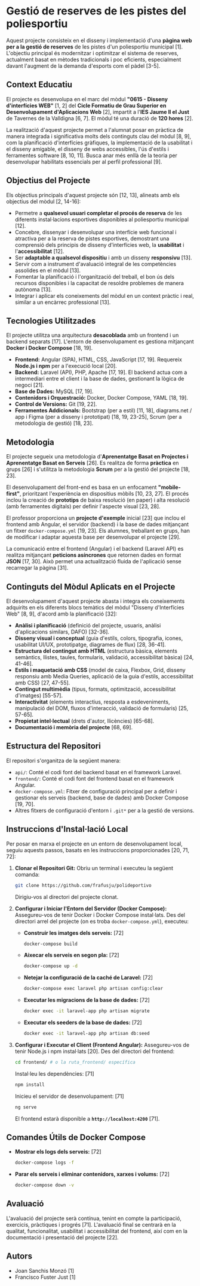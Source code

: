 # Gestió de reserves de les pistes del poliesportiu

Aquest projecte consisteix en el disseny i implementació d'una **pàgina web per a la gestió de reserves** de les pistes d'un poliesportiu municipal [1]. L'objectiu principal és modernitzar i optimitzar el sistema de reserves, actualment basat en mètodes tradicionals i poc eficients, especialment davant l'augment de la demanda d'esports com el pàdel [3-5].

## Context Educatiu

El projecte es desenvolupa en el marc del mòdul **"0615 - Disseny d'interfícies WEB"** [1, 2] del **Cicle Formatiu de Grau Superior en Desenvolupament d'Aplicacions Web** [2], impartit a l'**IES Jaume II el Just** de Tavernes de la Valldigna [6, 7]. El mòdul té una duració de **120 hores** [2].

La realització d'aquest projecte permet a l'alumnat posar en pràctica de manera integrada i significativa molts dels continguts clau del mòdul [8, 9], com la planificació d'interfícies gràfiques, la implementació de la usabilitat i el disseny amigable, el disseny de webs accessibles, l'ús d'estils i ferramentes software [8, 10, 11]. Busca anar més enllà de la teoria per desenvolupar habilitats essencials per al perfil professional [9].

## Objectius del Projecte

Els objectius principals d'aquest projecte són [12, 13], alineats amb els objectius del mòdul [2, 14-16]:

*   Permetre a **qualsevol usuari completar el procés de reserva** de les diferents instal·lacions esportives disponibles al poliesportiu municipal [12].
*   Concebre, dissenyar i desenvolupar una interfície web funcional i atractiva per a la reserva de pistes esportives, demostrant una comprensió dels principis de disseny d'interfícies web, la **usabilitat** i l'**accessibilitat** [12].
*   Ser **adaptable a qualsevol dispositiu** i amb un disseny **responsivu** [13].
*   Servir com a instrument d'avaluació integral de les competències assolides en el mòdul [13].
*   Fomentar la planificació i l'organització del treball, el bon ús dels recursos disponibles i la capacitat de resoldre problemes de manera autònoma [13].
*   Integrar i aplicar els coneixements del mòdul en un context pràctic i real, similar a un encàrrec professional [13].

## Tecnologies Utilitzades

El projecte utilitza una arquitectura **desacoblada** amb un frontend i un backend separats [17]. L'entorn de desenvolupament es gestiona mitjançant **Docker i Docker Compose** [18, 19].

*   **Frontend:** Angular (SPA), HTML, CSS, JavaScript [17, 19]. Requereix **Node.js i npm** per a l'execució local [20].
*   **Backend:** Laravel (API), PHP, Apache [17, 19]. El backend actua com a intermediari entre el client i la base de dades, gestionant la lògica de negoci [21].
*   **Base de Dades:** MySQL [17, 19].
*   **Contenidors i Orquestració:** Docker, Docker Compose, YAML [18, 19].
*   **Control de Versions:** Git [19, 22].
*   **Ferramentes Addicionals:** Bootstrap (per a estil) [11, 18], diagrams.net / app i Figma (per a disseny i prototipat) [18, 19, 23-25], Scrum (per a metodologia de gestió) [18, 23].

## Metodologia

El projecte segueix una metodologia d'**Aprenentatge Basat en Projectes i Aprenentatge Basat en Serveis** [26]. Es realitza de forma **pràctica** en grups [26] i s'utilitza la metodologia **Scrum** per a la gestió del projecte [18, 23].

El desenvolupament del front-end es basa en un enfocament **"mobile-first"**, prioritzant l'experiència en dispositius mòbils [10, 23, 27]. El procés inclou la creació de **prototips** de baixa resolució (en paper) i alta resolució (amb ferramentes digitals) per definir l'aspecte visual [23, 28].

El professor proporciona un **projecte d'exemple** inicial [23] que inclou el frontend amb Angular, el servidor (backend) i la base de dades mitjançant un fitxer `docker-compose.yml` [19, 23]. Els alumnes, treballant en grups, han de modificar i adaptar aquesta base per desenvolupar el projecte [29].

La comunicació entre el frontend (Angular) i el backend (Laravel API) es realitza mitjançant **peticions asíncrones** que retornen dades en format **JSON** [17, 30]. Això permet una actualització fluida de l'aplicació sense recarregar la pàgina [31].

## Continguts del Mòdul Aplicats en el Projecte

El desenvolupament d'aquest projecte abasta i integra els coneixements adquirits en els diferents blocs temàtics del mòdul "Disseny d'Interfícies Web" [8, 9], d'acord amb la planificació [32]:

*   **Anàlisi i planificació** (definició del projecte, usuaris, anàlisi d'aplicacions similars, DAFO) [32-36].
*   **Disseny visual i conceptual** (guia d'estils, colors, tipografia, icones, usabilitat UI/UX, prototipatge, diagrames de flux) [28, 36-41].
*   **Estructura del contingut amb HTML** (estructura bàsica, elements semàntics, llistes, taules, formularis, validació, accessibilitat bàsica) [24, 41-46].
*   **Estils i maquetació amb CSS** (model de caixa, Flexbox, Grid, disseny responsiu amb Media Queries, aplicació de la guia d'estils, accessibilitat amb CSS) [27, 47-55].
*   **Contingut multimèdia** (tipus, formats, optimització, accessibilitat d'imatges) [55-57].
*   **Interactivitat** (elements interactius, resposta a esdeveniments, manipulació del DOM, fluxos d'interacció, validació de formularis) [25, 57-65].
*   **Propietat intel·lectual** (drets d'autor, llicències) [65-68].
*   **Documentació i memòria del projecte** [68, 69].

## Estructura del Repositori

El repositori s'organitza de la següent manera:

*   `api/`: Conté el codi font del backend basat en el framework Laravel.
*   `frontend/`: Conté el codi font del frontend basat en el framework Angular.
*   `docker-compose.yml`: Fitxer de configuració principal per a definir i gestionar els serveis (backend, base de dades) amb Docker Compose [19, 70].
*   Altres fitxers de configuració d'entorn i `.git*` per a la gestió de versions.

## Instruccions d'Instal·lació Local

Per posar en marxa el projecte en un entorn de desenvolupament local, seguiu aquests passos, basats en les instruccions proporcionades [20, 71, 72]:

1.  **Clonar el Repositori Git:**
    Obriu un terminal i executeu la següent comanda:

    ```bash
    git clone https://github.com/frafusju/polideportivo
    ```
    Dirigiu-vos al directori del projecte clonat.

2.  **Configurar i Iniciar l'Entorn del Servidor (Docker Compose):**
    Assegureu-vos de tenir Docker i Docker Compose instal·lats. Des del directori arrel del projecte (on es troba `docker-compose.yml`), executeu:

    *   **Construir les imatges dels serveis:** [72]
        ```bash
        docker-compose build
        ```
    *   **Aixecar els serveis en segon pla:** [72]
        ```bash
        docker-compose up -d
        ```
    *   **Netejar la configuració de la caché de Laravel:** [72]
        ```bash
        docker-compose exec laravel php artisan config:clear
        ```
    *   **Executar les migracions de la base de dades:** [72]
        ```bash
        docker exec -it laravel-app php artisan migrate
        ```
    *   **Executar els seeders de la base de dades:** [72]
        ```bash
        docker exec -it laravel-app php artisan db:seed
        ```

3.  **Configurar i Executar el Client (Frontend Angular):**
    Assegureu-vos de tenir Node.js i npm instal·lats [20]. Des del directori del frontend:
    ```bash
    cd frontend/ # o la ruta_frontend/ específica
    ```
    Instal·leu les dependències: [71]
    ```bash
    npm install
    ```
    Inicieu el servidor de desenvolupament: [71]
    ```bash
    ng serve
    ```
    El frontend estarà disponible a **`http://localhost:4200`** [71].

## Comandes Útils de Docker Compose

*   **Mostrar els logs dels serveis:** [72]
    ```bash
    docker-compose logs -f
    ```
*   **Parar els serveis i eliminar contenidors, xarxes i volums:** [72]
    ```bash
    docker-compose down -v
    ```

## Avaluació

L'avaluació del projecte serà contínua, tenint en compte la participació, exercicis, pràctiques i progrés [71]. L'avaluació final se centrarà en la qualitat, funcionalitat, usabilitat i accessibilitat del frontend, així com en la documentació i presentació del projecte [22].

## Autors

*   Joan Sanchis Monzó [1]
*   Francisco Fuster Just [1]